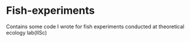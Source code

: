 # Fish-experiments
Contains some code I wrote for fish experiments conducted at theoretical ecology lab(IISc)
